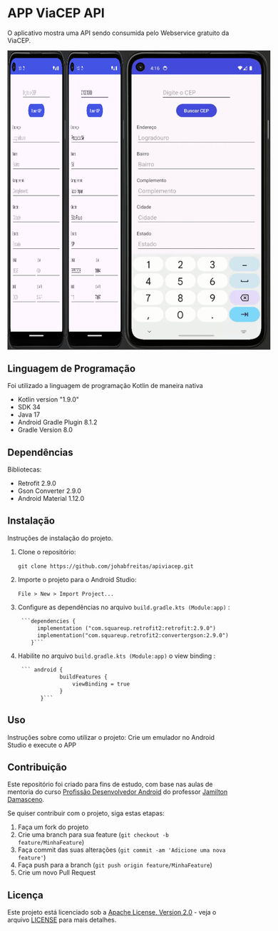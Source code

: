 # APP ViaCEP API

O aplicativo mostra uma API sendo consumida pelo Webservice gratuito da ViaCEP.

<div style="display: flex;" align="center">
  <img src="images/img_1.png" alt="Imagem 1" style="width: 26%;">
  <img src="images/img_2.png" alt="Imagem 2" style="width: 26%;">
  <img src="images/gif_1.gif" alt="Gif 1" style="width: 65%;">
</div>



## Linguagem de Programação

Foi utilizado a linguagem de programação Kotlin de maneira nativa

- Kotlin version "1.9.0"
- SDK 34
- Java 17
- Android Gradle Plugin 8.1.2
- Gradle Version 8.0

## Dependências

Bibliotecas:
- Retrofit 2.9.0 
- Gson Converter 2.9.0 
- Android Material 1.12.0

## Instalação

Instruções de instalação do projeto.

1. Clone o repositório: 

	`git clone https://github.com/johabfreitas/apiviacep.git`

2. Importe o projeto para o Android Studio:

	`File > New > Import Project...`

3. Configure as dependências no arquivo `build.gradle.kts (Module:app)` :


		```dependencies {
	         implementation ("com.squareup.retrofit2:retrofit:2.9.0")
	         implementation("com.squareup.retrofit2:convertergson:2.9.0")
		   }```

4. Habilite no arquivo `build.gradle.kts (Module:app)` o view binding :


		``` android {
	                buildFeatures {
	                    viewBinding = true
					}
			  }```


## Uso

Instruções sobre como utilizar o projeto:
	Crie um emulador no Android Studio e execute o APP

## Contribuição

Este repositório foi criado para fins de estudo, com base nas aulas de mentoria do curso [Profissão Desenvolvedor Android](https://https://codans.com.br) do professor [Jamilton Damasceno](https://www.linkedin.com/in/jamiltondamasceno).

Se quiser contribuir com o projeto, siga estas etapas:

1. Faça um fork do projeto
2. Crie uma branch para sua feature (`git checkout -b feature/MinhaFeature`)
3. Faça commit das suas alterações (`git commit -am 'Adicione uma nova feature'`)
4. Faça push para a branch (`git push origin feature/MinhaFeature`)
5. Crie um novo Pull Request

## Licença

Este projeto está licenciado sob a [Apache License, Version 2.0](https://www.apache.org/licenses/LICENSE-2.0) - veja o arquivo [LICENSE](LICENSE) para mais detalhes.
